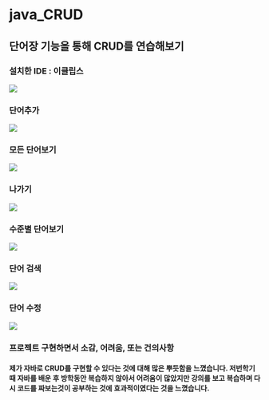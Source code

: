 # java_CRUD 

## 단어장 기능을 통해 CRUD를 연습해보기

### 설치한 IDE : 이클립스
<img src='https://github.com/kingjh0404/java_CRUD/blob/master/screenshots/IDE.png?raw=true'>

### 단어추가
<img src='https://github.com/kingjh0404/java_CRUD/blob/master/screenshots/4.png?raw=true'> 

### 모든 단어보기
<img src='https://github.com/kingjh0404/java_CRUD/blob/master/screenshots/1.png?raw=true'> 

### 나가기
<img src='https://github.com/kingjh0404/java_CRUD/blob/master/screenshots/0.png?raw=true'> 

### 수준별 단어보기
<img src='https://github.com/kingjh0404/java_CRUD/blob/master/screenshots/2.png?raw=true'>

### 단어 검색
<img src='https://github.com/kingjh0404/java_CRUD/blob/master/screenshots/3.png?raw=true'>

### 단어 수정
<img src='https://github.com/kingjh0404/java_CRUD/blob/master/screenshots/5.png?raw=true'>

### 프로젝트 구현하면서 소감, 어려움, 또는 건의사항
#### 제가 자바로 CRUD를 구현할 수 있다는 것에 대해 많은 뿌듯함을 느꼈습니다. 저번학기때 자바를 배운 후 방학동안 복습하지 않아서 어려움이 많았지만 강의를 보고 복습하며 다시 코드를 짜보는것이 공부하는 것에 효과적이였다는 것을 느꼈습니다.


